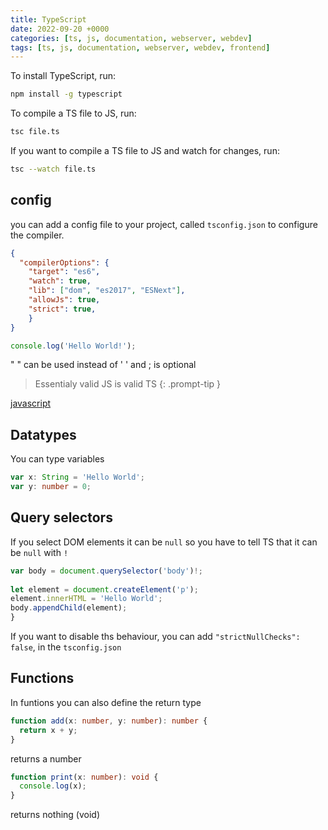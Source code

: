 ```yaml
---
title: TypeScript
date: 2022-09-20 +0000
categories: [ts, js, documentation, webserver, webdev]
tags: [ts, js, documentation, webserver, webdev, frontend]
---
```


To install TypeScript, run:

```bash
npm install -g typescript
```

To compile a TS file to JS, run:

```bash
tsc file.ts
```

If you want to compile a TS file to JS and watch for changes, run:

```bash
tsc --watch file.ts
```

## config

you can add a config file to your project, called `tsconfig.json` to configure the compiler.

```json
{
  "compilerOptions": {
    "target": "es6",
    "watch": true,
    "lib": ["dom", "es2017", "ESNext"],
    "allowJs": true,
    "strict": true,
    }
}
```

```typescript
console.log('Hello World!');
```

" " can be used instead of ' ' and ; is optional

> Essentialy valid JS is valid TS
{: .prompt-tip }

[javascript](https://saracenrhue.github.io/posts/js/)

## Datatypes

You can type variables

```typescript
var x: String = 'Hello World';
var y: number = 0;
```

## Query selectors

If you select DOM elements it can be `null` so you have to tell TS that it can be `null` with `!`

```typescript
var body = document.querySelector('body')!;
   
let element = document.createElement('p');
element.innerHTML = 'Hello World';
body.appendChild(element);
}  
```

If you want to disable ths behaviour, you can add `"strictNullChecks": false`, in the `tsconfig.json`

## Functions

In funtions you can also define the return type

```typescript
function add(x: number, y: number): number {
  return x + y;
}
```

returns a number

```typescript
function print(x: number): void {
  console.log(x);
}
```

returns nothing (void)
